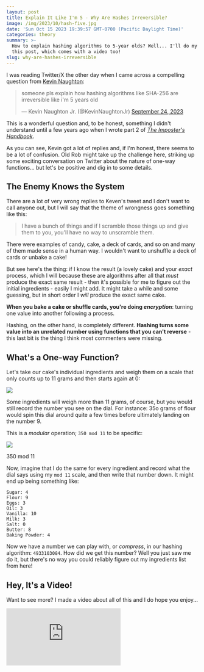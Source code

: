 ```yaml
---
layout: post
title: Explain It Like I'm 5 - Why Are Hashes Irreversible?
image: /img/2023/10/hash-five.jpg
date: 'Sun Oct 15 2023 19:39:57 GMT-0700 (Pacific Daylight Time)'
categories: theory
summary: >-
  How to explain hashing algorithms to 5-year olds? Well... I'll do my best in
  this post, which comes with a video too!
slug: why-are-hashes-irreversible
---
```


I was reading Twitter/X the other day when I came across a compelling question from [Kevin Naughton](https://www.youtube.com/watch?v=9gIi6UK6w4Q):

> someone pls explain how hashing algorithms like SHA-256 are irreversible like i'm 5 years old
> 
> — Kevin Naughton Jr. (@KevinNaughtonJr) [September 24, 2023](https://twitter.com/KevinNaughtonJr/status/1706005238899945814?ref%5Fsrc=twsrc%5Etfw)

This is a wonderful question and, to be honest, something I didn't understand until a few years ago when I wrote part 2 of [_The Imposter's Handbook_](https://sales.bigmachine.io/imposter-second). 

As you can see, Kevin got a lot of replies and, if I'm honest, there seems to be a lot of confusion. Old Rob might take up the challenge here, striking up some exciting conversation on Twitter about the nature of one-way functions... but let's be positive and dig in to some details.

## The Enemy Knows the System

There are a lot of very wrong replies to Keven's tweet and I don't want to call anyone out, but I will say that the theme of wrongness goes something like this:

> I have a bunch of things and if I scramble those things up and give them to you, you'll have no way to unscramble them.

There were examples of candy, cake, a deck of cards, and so on and many of them made sense in a human way. I wouldn't want to unshuffle a deck of cards or unbake a cake! 

But see here's the thing: if I know the result (a lovely cake) and your _exact_ process, which I will because these are algorithms after all that _must_ produce the exact same result - then it's possible for me to figure out the initial ingredients - easily I might add. It might take a while and some guessing, but in short order I _will_ produce the exact same cake.

**When you bake a cake or shuffle cards, you're doing _encryption_**: turning one value into another following a process. 

Hashing, on the other hand, is completely different. **Hashing turns some value into an unrelated number using functions that you can't reverse** \- this last bit is the thing I think most commenters were missing. 

## What's a One-way Function?

Let's take our cake's individual ingredients and weigh them on a scale that only counts up to 11 grams and then starts again at 0:

![](https://blog.bigmachine.io/img/2023/10/screenshot_172.jpg)

Some ingredients will weigh more than 11 grams, of course, but you would still record the number you see on the dial. For instance: 35o grams of flour would spin this dial around quite a few times before ultimately landing on the number 9.

This is a _modular_ operation; `350 mod 11` to be specific:

![](https://blog.bigmachine.io/img/2023/10/screenshot_173.jpg)

350 mod 11

Now, imagine that I do the same for every ingredient and record what the dial says using my `mod 11` scale, and then write that number down. It might end up being something like:

```
Sugar: 4
Flour: 9
Eggs: 3
Oil: 3
Vanilla: 10
Milk: 3
Salt: 0
Butter: 8
Baking Powder: 4
```

Now we have a number we can play with, or _compress_, in our hashing algorithm: `4933103084`. How did we get this number? Well you just saw me do it, but there's no way you could reliably figure out my ingredients list from here!

## Hey, It's a Video!

Want to see more? I made a video about all of this and I do hope you enjoy...

<iframe  src="https://www.youtube.com/embed/9gIi6UK6w4Q?si=mTp8CTcVcvZ7dYmb" title="YouTube video player" frameborder="0" allow="accelerometer; autoplay; clipboard-write; encrypted-media; gyroscope; picture-in-picture; web-share" allowfullscreen></iframe>
